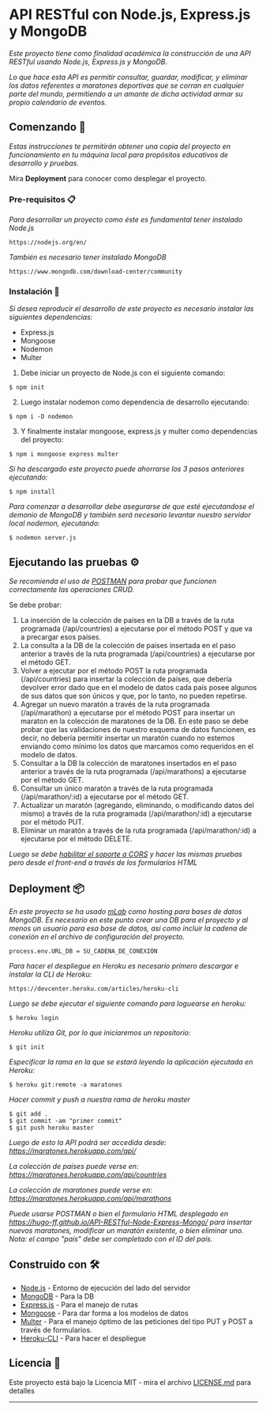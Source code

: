 # API RESTful con Node.js, Express.js y MongoDB

_Este proyecto tiene como finalidad académica la construcción de una API RESTful usando Node.js, Express.js y MongoDB._

_Lo que hace esta API es permitir consultar, guardar, modificar, y eliminar los datos referentes a maratones deportivas que se corran en cualquier parte del mundo, permitiendo a un amante de dicha actividad armar su propio calendario de eventos._

## Comenzando 🚀

_Estas instrucciones te permitirán obtener una copia del proyecto en funcionamiento en tu máquina local para propósitos educativos de desarrollo y pruebas._

Mira **Deployment** para conocer como desplegar el proyecto.


### Pre-requisitos 📋

_Para desarrollar un proyecto como éste es fundamental tener instalado Node.js_

```
https://nodejs.org/en/
```

_También es necesario tener instalado MongoDB_

```
https://www.mongodb.com/download-center/community
```

### Instalación 🔧

_Si desea reproducir el desarrollo de este proyecto es necesario instalar las siguientes dependencias:_

- Express.js
- Mongoose
- Nodemon
- Multer

1. Debe iniciar un proyecto de Node.js con el siguiente comando:

```
$ npm init
```

2. Luego instalar nodemon como dependencia de desarrollo ejecutando:

```
$ npm i -D nodemon
```

3. Y finalmente instalar mongoose, express.js y multer como dependencias del proyecto:

```
$ npm i mongoose express multer
```

_Si ha descargado este proyecto puede ahorrarse los 3 pasos anteriores ejecutando:_

```
$ npm install
```

_Para comenzar a desarrollar debe asegurarse de que esté ejecutandose el demonio de MongoDB y también será necesario levantar nuestro servidor local nodemon, ejecutando:_

```
$ nodemon server.js
```



## Ejecutando las pruebas ⚙️

_Se recomienda el uso de [POSTMAN](https://www.getpostman.com/) para probar que funcionen correctamente las operaciones CRUD._

Se debe probar:

1. La inserción de la colección de países en la DB a través de la ruta programada (/api/countries) a ejecutarse por el método POST y que va a precargar esos países.
2. La consulta a la DB de la colección de países insertada en el paso anterior a través de la ruta programada (/api/countries) a ejecutarse por el método GET.
3. Volver a ejecutar por el método POST la ruta programada (/api/countries) para insertar la colección de países, que debería devolver error dado que en el modelo de datos cada país posee algunos de sus datos que son únicos y que, por lo tanto, no pueden repetirse.
4. Agregar un nuevo maratón a través de la ruta programada (/api/marathon) a ejecutarse por el método POST para insertar un maraton en la colección de maratones de la DB. En este paso se debe probar que las validaciones de nuestro esquema de datos funcionen, es decir, no debería permitir insertar un maratón cuando no estemos enviando como mínimo los datos que marcamos como requeridos en el modelo de datos.
5. Consultar a la DB la colección de maratones insertados en el paso anterior a través de la ruta programada (/api/marathons) a ejecutarse por el método GET.
6. Consultar un único maratón a través de la ruta programada (/api/marathon/:id) a ejecutarse por el método GET.
7. Actualizar un maratón (agregando, eliminando, o modificando datos del mismo) a través de la ruta programada (/api/marathon/:id) a ejecutarse por el método PUT.
8. Eliminar un maratón a través de la ruta programada (/api/marathon/:id) a ejecutarse por el método DELETE.

_Luego se debe [habilitar el soporte a CORS](https://enable-cors.org) y hacer las mismas pruebas pero desde el front-end a través de los formularios HTML_

## Deployment 📦

_En este proyecto se ha usado [mLab](https://docs.mlab.com/) como hosting para bases de datos MongoDB. Es necesario en este punto crear una DB para el proyecto y al menos un usuario para esa base de datos, así como incluir la cadena de conexión en el archivo de configuración del proyecto._

```
process.env.URL_DB = SU_CADENA_DE_CONEXIÓN
```

_Para hacer el despliegue en Heroku es necesario primero descargar e instalar la CLI de Heroku:_

```
https://devcenter.heroku.com/articles/heroku-cli
```

_Luego se debe ejecutar el siguiente comando para loguearse en heroku:_

```
$ heroku login
```

_Heroku utiliza Git, por lo que iniciaremos un repositorio:_

```
$ git init
```

_Especificar la rama en la que se estará leyendo la aplicación ejecutada en Heroku:_

```
$ heroku git:remote -a maratones
```

_Hacer commit y push a nuestra rama de heroku master_


```
$ git add .
$ git commit -am "primer commit"
$ git push heroku master
```

_Luego de esto la API podrá ser accedida desde: https://maratones.herokuapp.com/api/_

_La colección de países puede verse en: https://maratones.herokuapp.com/api/countries_

_La colección de maratones puede verse en: https://maratones.herokuapp.com/api/marathons_

_Puede usarse POSTMAN o bien el formulario HTML desplegado en https://hugo-ff.github.io/API-RESTful-Node-Express-Mongo/ para insertar nuevos maratones, modificar un maratón existente, o bien eliminar uno. Nota: el campo "país" debe ser completado con el ID del país._

## Construido con 🛠️

* [Node.js](https://nodejs.org/es/docs/) - Entorno de ejecución del lado del servidor
* [MongoDB](https://docs.mongodb.com/) - Para la DB
* [Express.js](https://www.npmjs.com/package/express) - Para el manejo de rutas
* [Mongoose](https://mongoosejs.com/docs/guide.html) - Para dar forma a los modelos de datos
* [Multer](https://github.com/expressjs/multer) - Para el manejo óptimo de las peticiones del tipo PUT y POST a través de formularios.
* [Heroku-CLI](https://devcenter.heroku.com/articles/heroku-cli) - Para hacer el despliegue

## Licencia 📄

Este proyecto está bajo la Licencia MIT - mira el archivo [LICENSE.md](LICENSE.md) para detalles

---

